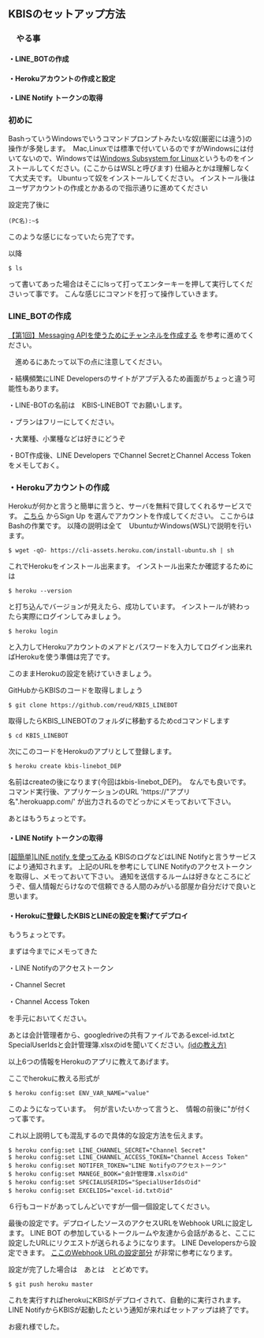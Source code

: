 ## KBISのセットアップ方法

### 　やる事
#### ・LINE_BOTの作成
#### ・Herokuアカウントの作成と設定
#### ・LINE Notify トークンの取得

### 初めに
BashっていうWindowsでいうコマンドプロンプトみたいな奴(厳密には違う)の操作が多発します。　Mac,Linuxでは標準で付いているのですがWindowsには付いてないので、Windowsでは[Windows Subsystem for Linux](http://www.atmarkit.co.jp/ait/articles/1608/08/news039.html)というものをインストールしてください。(ここからはWSLと呼びます)
仕組みとかは理解しなくて大丈夫です。
Ubuntuって奴をインストールしてください。
インストール後はユーザアカウントの作成とかあるので指示通りに進めてください

設定完了後に
```
(PC名):~$
```
このような感じになっていたら完了です。

以降　
```
$ ls
```
って書いてあった場合はそこにlsって打ってエンターキーを押して実行してくださいって事です。
こんな感じにコマンドを打って操作していきます。



### LINE_BOTの作成
[【第1回】Messaging APIを使うためにチャンネルを作成する](https://masatoshihanai.com/php-line-bot-01/)
を参考に進めてください。

　進めるにあたって以下の点に注意してください。

・結構頻繁にLINE Developersのサイトがアプデ入るため画面がちょっと違う可能性もあります。

・LINE-BOTの名前は　KBIS-LINEBOT でお願いします。

・プランはフリーにしてください。

・大業種、小業種などは好きにどうぞ

・BOT作成後、LINE Developers でChannel SecretとChannel Access Tokenをメモしておく。
### ・Herokuアカウントの作成
Herokuが何かと言うと簡単に言うと、サーバを無料で貸してくれるサービスです。
[こちら](https://www.heroku.com/)
からSign Up を選んでアカウントを作成してください。
ここからは
Bashの作業です。
以降の説明は全て　UbuntuかWindows(WSL)で説明を行います。
```
$ wget -qO- https://cli-assets.heroku.com/install-ubuntu.sh | sh
```
これでHerokuをインストール出来ます。
インストール出来たか確認するためには
```
$ heroku --version
```
と打ち込んでバージョンが見えたら、成功しています。
インストールが終わったら実際にログインしてみましょう。

```
$ heroku login
```

と入力してHerokuアカウントのメアドとパスワードを入力してログイン出来ればHerokuを使う準備は完了です。

このままHerokuの設定を続けていきましょう。

GitHubからKBISのコードを取得しましょう

```
$ git clone https://github.com/reud/KBIS_LINEBOT
```

取得したらKBIS_LINEBOTのフォルダに移動するためcdコマンドします
```
$ cd KBIS_LINEBOT
```
次にこのコードをHerokuのアプリとして登録します。
```
$ heroku create kbis-linebot_DEP
```
名前はcreateの後になります(今回はkbis-linebot_DEP)。　なんでも良いです。
コマンド実行後、アプリケーションのURL
'https://"アプリ名".herokuapp.com/'
が出力されるのでどっかにメモっておいて下さい。

あとはもうちょっとです。

#### ・LINE Notify トークンの取得
[[超簡単]LINE notify を使ってみる](https://qiita.com/iitenkida7/items/576a8226ba6584864d95)
KBISのログなどはLINE Notifyと言うサービスにより通知されます。
上記のURLを参考にしてLINE Notifyのアクセストークンを取得し、メモっておいて下さい。
通知を送信するルームは好きなところにどうぞ、個人情報だらけなので信頼できる人間のみがいる部屋か自分だけで良いと思います。

#### ・Herokuに登録したKBISとLINEの設定を繋げてデプロイ
もうちょっとです。

まずは今までにメモってきた

・LINE Notifyのアクセストークン

・Channel Secret

・Channel Access Token

を手元においてください。

あとは会計管理者から、googledriveの共有ファイルであるexcel-id.txtとSpecialUserIdsと会計管理簿.xlsxのidを聞いてください。[(idの教え方)](https://github.com/reud/KBIS_LINEBOT/blob/master/%E3%83%87%E3%83%BC%E3%82%BF%E3%81%AE%E5%BC%95%E3%81%8D%E7%B6%99%E3%81%8E%E3%81%AB%E3%81%A4%E3%81%84%E3%81%A6.md)

以上6つの情報をHerokuのアプリに教えてあげます。

ここでherokuに教える形式が

```
$ heroku config:set ENV_VAR_NAME="value"
```

このようになっています。　何が言いたいかって言うと、　情報の前後に"が付くって事です。

これ以上説明しても混乱するので具体的な設定方法を伝えます。

```
$ heroku config:set LINE_CHANNEL_SECRET="Channel Secret"
$ heroku config:set LINE_CHANNEL_ACCESS_TOKEN="Channel Access Token"
$ heroku config:set NOTIFER_TOKEN="LINE Notifyのアクセストークン"
$ heroku config:set MANEGE_BOOK="会計管理簿.xlsxのid"
$ heroku config:set SPECIALUSERIDS="SpecialUserIdsのid"
$ heroku config:set EXCELIDS="excel-id.txtのid"
```
６行もコードがあってしんどいですが一個一個設定してください。



最後の設定です。デプロイしたソースのアクセスURLをWebhook URLに設定します。
LINE BOT の参加しているトークルームや友達から会話があると、ここに設定したURLにリクエストが送られるようになります。
LINE Developersから設定できます。
[ここのWebhook URLの設定部分](https://qiita.com/k_nakayama/items/18a437e9c837ec11da6d)
が非常に参考になります。

設定が完了した場合は　あとは　とどめです。

```
$ git push heroku master
```
これを実行すればherokuにKBISがデプロイされて、自動的に実行されます。
LINE NotifyからKBISが起動したという通知が来ればセットアップは終了です。

お疲れ様でした。
